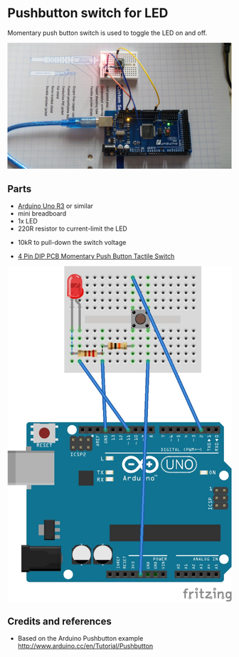# Pushbutton switch for LED

Momentary push button switch is used to toggle the LED on and off.

![The Build](./assets/PushbuttonLED.jpg?raw=true)

## Parts

* [Arduino Uno R3](http://www.amazon.com/gp/product/B00F6JCV20/ref=as_li_tl?ie=UTF8&camp=1789&creative=390957&creativeASIN=B00F6JCV20&linkCode=as2&tag=itsaprli-20&linkId=O34GVKFAZ6FVDC6W) or similar
* mini breadboard
* 1x LED
* 220R resistor to current-limit the LED
+ 10kR to pull-down the switch voltage
* [4 Pin DIP PCB Momentary Push Button Tactile Switch](http://www.amazon.com/gp/product/B008MLKJ3C/ref=as_li_tl?ie=UTF8&camp=1789&creative=390957&creativeASIN=B008MLKJ3C&linkCode=as2&tag=itsaprli-20&linkId=6UORZDXT6S7AZRZ7)

![The Breadboard Schematic](./assets/PushbuttonLED_bb.jpg?raw=true)

## Credits and references
* Based on the Arduino Pushbutton example http://www.arduino.cc/en/Tutorial/Pushbutton



